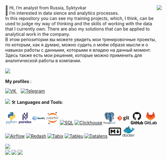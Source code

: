 <div><img src="https://static.wikia.nocookie.net/shovelknight/images/2/24/Rash.gif/revision/latest/scale-to-width/360?cb=20180411134938" style="max-width: 100%;" align="right" height="100"> </div>  
   <div id="header" align="left" >

  <div> 👋 Hi, I’m analyst from Russia, Syktyvkar
   <br>
   👀 I’m interested in data sience and analytics processes.  </div>

<div>In this repository you can see my training projects, which, I think, can be used to judge my way of thinking and the skills of working with the data that I currently own. There are also my solutions that can be applied to analytical work in the company.</div> 
</div>
<div>В этом репозитории вы можете увидеть мои тренировочные проекты, по которым, как я думаю, можно судить о моём образе мысли и о навыках работы с данными, которыми я владею на данный момент. Здесь также есть мои решения, которые можно применить для аналитической работы в компании.</div>
   <br>

<img src='https://64.media.tumblr.com/e7f188db1eab3696c0e105444ec15621/e630606109eee0f9-7b/s2048x3072/eb03537725c27c3ee7ccac818f9a88f8b10989dd.pnj' width="500">

<b> My profiles   </b>:
<br>
<div id="SM" align="left">

   <a target="_blank" class="example-0" href="https://vk.com/id1902139"> 
   <img src='https://vsekortiki.ru/img/vk.png', height="20", alt = "VK", text-decoration=none>
   </a>
   &ensp;
   <a class="example-0" href="https://t.me/AntonZaboev"> 
   <img src='https://static.tildacdn.com/tild3861-3935-4838-a565-376334646464/telegram-logo_1.png', height="20", alt = "Telegram">
   </a>
</div>
   <br>
<img src='https://64.media.tumblr.com/e7f188db1eab3696c0e105444ec15621/e630606109eee0f9-7b/s2048x3072/eb03537725c27c3ee7ccac818f9a88f8b10989dd.pnj' width="500">
🛠️ <b>Languages and Tools</b>:
   <br>
   <br>
<div dir="auto">
  <a target="_blank" rel="noopener noreferrer" href="https://github.com/devicons/devicon/blob/master/icons/python/python-original-wordmark.svg"><img src="https://github.com/devicons/devicon/raw/master/icons/python/python-original-wordmark.svg" title="Python" width="40" height="40" style="max-width: 100%;"></a> 
     <a target="_blank" rel="noopener noreferrer" href="https://github.com/devicons/devicon/blob/master/icons/pandas/pandas-original-wordmark.svg"><img src="https://github.com/devicons/devicon/raw/master/icons/pandas/pandas-original-wordmark.svg" title="Pandas" alt="Pandas" width="40" height="40" style="max-width: 100%;"></a> 
    <a target="_blank" rel="noopener noreferrer" href="https://github.com/devicons/devicon/blob/master/icons/numpy/numpy-original-wordmark.svg"><img src="https://github.com/devicons/devicon/raw/master/icons/numpy/numpy-original-wordmark.svg" title="NumPy" width="40" height="40" style="max-width: 100%;"></a> 
   <a target="_blank" rel="noopener noreferrer" href="https://github.com/devicons/devicon/blob/master/icons/jupyter/jupyter-original-wordmark.svg"><img src="https://github.com/devicons/devicon/raw/master/icons/jupyter/jupyter-original-wordmark.svg" title="Jupyter" width="40" height="40" style="max-width: 100%;"></a> 
  <a target="_blank" rel="noopener noreferrer" href="https://github.com/devicons/devicon/blob/master/icons/sqlalchemy/sqlalchemy-original-wordmark.svg"><img src="https://static.tildacdn.com/tild6264-3531-4264-a438-366165396539/2022-12-07_160344-Ph.png" title="SQL" alt="SQL" width="40"></a> 
    <a target="_blank" rel="noopener noreferrer" href="https://altinity.com/wp-content/uploads/2020/02/c21ed-clickhouse_tw.png"><img src="https://altinity.com/wp-content/uploads/2020/02/c21ed-clickhouse_tw.png" title="Clickhouse" alt="Clickhouse" height="40"></a> 
  <a target="_blank" rel="noopener noreferrer" href="https://github.com/devicons/devicon/blob/master/icons/postgresql/postgresql-original-wordmark.svg"><img src="https://github.com/devicons/devicon/raw/master/icons/postgresql/postgresql-original-wordmark.svg" title="PostgreSQL" alt="PostgreSQL" width="40" height="40" style="max-width: 100%;"></a> 
  <a target="_blank" rel="noopener noreferrer" href="https://github.com/devicons/devicon/blob/master/icons/git/git-original-wordmark.svg"><img src="https://github.com/devicons/devicon/raw/master/icons/git/git-original-wordmark.svg" title="Git" width="40" height="40" style="max-width: 100%;"></a> 
  <a target="_blank" rel="noopener noreferrer" href="https://github.com/devicons/devicon/blob/master/icons/github/github-original-wordmark.svg"><img src="https://github.com/devicons/devicon/raw/master/icons/github/github-original-wordmark.svg" title="GitHub" width="40" height="40" style="max-width: 100%;"></a> 
  <a target="_blank" rel="noopener noreferrer" href="https://github.com/devicons/devicon/blob/master/icons/gitlab/gitlab-original-wordmark.svg"><img src="https://github.com/devicons/devicon/raw/master/icons/gitlab/gitlab-original-wordmark.svg" title="GitLab" width="40" height="40" style="max-width: 100%;"></a> 
     <br>
    <a target="_blank" rel="noopener noreferrer" href="https://www.logolynx.com/images/logolynx/44/44a14cf111102d366f1416562174136c.png"><img src="https://www.logolynx.com/images/logolynx/44/44a14cf111102d366f1416562174136c.png" title="Airflow" alt="Airflow" height="30" style="max-width: 100%;"></a> 
    <a target="_blank" rel="noopener noreferrer" href="https://web.archive.org/web/20210327223131im_/https://redash.io/assets/images/logo.png"><img src="https://web.archive.org/web/20210327223131im_/https://redash.io/assets/images/logo.png" title="Redash" alt="Redash" height="30" style="max-width: 100%;"></a> 
    <a target="_blank" rel="noopener noreferrer" href="https://tabix.io/doc/img/logo.png"><img src="https://tabix.io/doc/img/logo.png" title="Tabix" alt="Tabix" height="30" style="max-width: 100%;"></a> 
  <a target="_blank" rel="noopener noreferrer" href="https://images.squarespace-cdn.com/content/58963a29f7e0abb58bd6176b/1579389575502-P9D6JOD4JA2IZ58J870P/tableau-logo.png?content-type=image%2Fpng"><img src="https://images.squarespace-cdn.com/content/58963a29f7e0abb58bd6176b/1579389575502-P9D6JOD4JA2IZ58J870P/tableau-logo.png?content-type=image%2Fpng" title="Tableu" height="40" style="max-width: 100%;"></a> 
  <a target="_blank" rel="noopener noreferrer" href="https://static.tildacdn.com/tild3863-3965-4239-b431-316564656266/original_1_2.png"><img src="https://static.tildacdn.com/tild3863-3965-4239-b431-316564656266/original_1_2.png" title="Datalens" height="40" style="max-width: 100%;"></a> 
  <a target="_blank" rel="noopener noreferrer" href="https://github.com/devicons/devicon/blob/master/icons/markdown/markdown-original.svg"><img src="https://github.com/devicons/devicon/raw/master/icons/markdown/markdown-original.svg" title="Markdown" width="40" height="40" style="max-width: 100%;"></a> 
  <a target="_blank" rel="noopener noreferrer" href="https://github.com/devicons/devicon/blob/master/icons/docker/docker-original-wordmark.svg"><img src="https://github.com/devicons/devicon/raw/master/icons/docker/docker-original-wordmark.svg" title="Docker" width="40" height="40" style="max-width: 100%;"></a> 
</div>
 <br>
<img src='https://64.media.tumblr.com/e7f188db1eab3696c0e105444ec15621/e630606109eee0f9-7b/s2048x3072/eb03537725c27c3ee7ccac818f9a88f8b10989dd.pnj' width="500">
<div>
<img src="http://github-profile-summary-cards.vercel.app/api/cards/profile-details?username=a-zaboev&theme=default">
<img src="http://github-profile-summary-cards.vercel.app/api/cards/repos-per-language?username=a-zaboev&theme=default">
<img src="http://github-profile-summary-cards.vercel.app/api/cards/stats?username=a-zaboev&theme=default">
</div>
